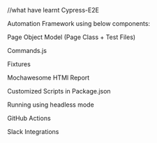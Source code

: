   
  //what have learnt
Cypress-E2E
  
Automation Framework using below components:

Page Object Model (Page Class + Test Files)

Commands.js

Fixtures

Mochawesome HTMl Report

Customized Scripts in Package.json

Running using headless mode

GitHub Actions

Slack Integrations
